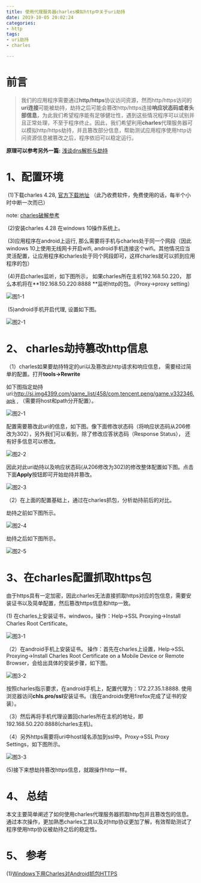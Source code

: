 ```yaml
---
title: 使用代理服务器charles模拟http中关于uri劫持
date: 2019-10-05 20:02:24
categories: 
- http
tags:
- uri劫持
- charles

---
```


# 前言

> 我们的应用程序需要通过**http/https**协议访问资源，然而http/https访问的**uri连接**可能被劫持，劫持之后可能会篡改http/https连接**响应状态码或者头部信息**，为此我们希望程序能有足够健壮性，遇到这些情况程序可以试别并且正常处理，不至于程序终止。因此，我们希望利用**charles**代理服务器可以模拟http/https劫持，并且篡改部分信息，帮助测试应用程序使用http访问资源信息被篡改之后，程序依旧可以稳定运行。

**原理可以参考另外一篇:** [浅谈dns解析与劫持](https://andycong.top/2019/10/29/%E6%B5%85%E8%B0%88dns%E8%A7%A3%E6%9E%90%E4%B8%8E%E5%8A%AB%E6%8C%81/#more)

# 1、配置环境

​	(1)下载charles 4.28, [官方下载地址](https://www.charlesproxy.com/download/) （此乃收费软件，免费使用的话，每半个小时中断一次而已）

note: [charles破解参考](https://blog.csdn.net/qq_25821067/article/details/79848589)

​	(2)安装charles 4.28 在windows 10操作系统上。

​	(3)应用程序在android上运行, 那么需要将手机与charles处于同一个网段（因此windows 10上使用无线网卡开启wifi, android手机连接这个wifi。其他情况应当灵活配置，让应用程序和charles处于同个网段即可，这样charles就可以抓到应用程序的包）

​	(4)开启charles监听，如下图所示， 如果charles所在主机192.168.50.220， 那么本机将在**192.168.50.220:8888 **监听http的包。（Proxy->proxy setting）

![图1-1](./使用代理服务器charles模拟http中关于uri劫持/1-1charles设置http监听端口.png)

​	(5)android手机开启代理, 设置如下图。

![图2-1](./使用代理服务器charles模拟http中关于uri劫持/1-2android手机配置.png)



# 2、 charles劫持篡改http信息

（1）charles如果要劫持特定的uri以及篡改此http请求和响应信息， 需要经过简单的配置。打开**tools->Rewrite**

如下图指定劫持uri:http://sj.img4399.com/game_list/458/com.tencent.peng/game.v332346.apk , （需要将host和path分开配置）。

![图2-1](./使用代理服务器charles模拟http中关于uri劫持/2-1劫持配置uri.png)

配置需要篡改此uri的信息，如下图。像下面修改状态码（将响应状态码从206修改为302），另外我们可以看到，除了修改应答状态码（Response Status）， 还有好多信息可以修改。

![图2-2](./使用代理服务器charles模拟http中关于uri劫持/2-2篡改状态码.png)

因此对此uri劫持以及响应状态码(从206修改为302)的修改整体配置如下图。点击下面**Apply**按钮即可开始劫持并篡改。

![图2-3](./使用代理服务器charles模拟http中关于uri劫持/2-3修改uri以及状态码.png)

（2）在上面的配置基础上，通过在charles抓包，分析劫持前后的对比。

劫持之前如下图所示。

![图2-4](./使用代理服务器charles模拟http中关于uri劫持/2-4charles模拟劫持之前抓包.png)

劫持之后如下图所示。

![图2-5](./使用代理服务器charles模拟http中关于uri劫持/2-5charles模拟劫持之后抓包.png)

# 3、在charles配置抓取https包

由于https具有一定加密，因此charles无法直接抓取https对应的包信息，需要安装证书以及简单配置，然后篡改https信息和http一致。

(1) 在charles上安装证书，windwos，操作：Help->SSL Proxying->Install Charles Root Certificate。

![图3-1](./使用代理服务器charles模拟http中关于uri劫持/3-1charles安装证书.png)

（2）在android手机上安装证书。 操作：首先在charles上设置，Help->SSL Proxying->Install Charles Root Certificate on a Mobile Device or Remote Browser，会给出具体的安装步骤，如下图。

![图3-2](./使用代理服务器charles模拟http中关于uri劫持/3-2Android手机上安装证书.png)

按照charles指示要求，在android手机上，配置代理为：172.27.35.1:8888.  使用浏览器访问**chls.pro/ssl**安装证书。（我在androids使用firefox完成了证书的安装）。

（3）然后再将手机代理设置回charles所在主机的地址，即192.168.50.220:8888(charles主机)。

（4）另外https需要将uri中host域名添加到ssl中。Proxy->SSL Proxy Settings，如下图所示。

![图3-3](./使用代理服务器charles模拟http中关于uri劫持/3-3ssl添加https中host.png)

(5)接下来想劫持篡改https信息，就跟操作http一样。

# 4、 总结

本文主要简单阐述了如何使用charles代理服务器抓取http包并且篡改包的信息。通过本次操作，更加熟悉charles工具以及对http协议更加了解，有效帮助测试了程序使用http协议被劫持之后的稳定性。

# 5、 参考

(1)[Windows下用Charles对Android抓包HTTPS](https://blog.csdn.net/ybdesire/article/details/80636248)

